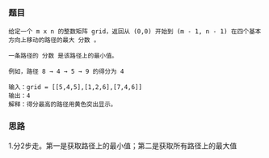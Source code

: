 ### 题目
```
给定一个 m x n 的整数矩阵 grid，返回从 (0,0) 开始到 (m - 1, n - 1) 在四个基本方向上移动的路径的最大 分数 。

一条路径的 分数 是该路径上的最小值。

例如，路径 8 → 4 → 5 → 9 的得分为 4 

输入：grid = [[5,4,5],[1,2,6],[7,4,6]]
输出：4
解释：得分最高的路径用黄色突出显示。
```
### 思路
1.分2步走。第一是获取路径上的最小值；第二是获取所有路径上的最大值
